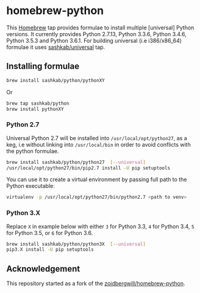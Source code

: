 # homebrew-python

This [Homebrew](http://brew.sh) tap provides formulae to install multiple [universal] Python versions. It currently provides Python 2.7.13, Python 3.3.6, Python 3.4.6, Python 3.5.3 and Python 3.6.1. For building universal (i.e i386/x86_64) formulae it uses [sashkab/universal](https://github.com/sashkab/homebrew-universal) tap.

## Installing formulae

```bash
brew install sashkab/python/pythonXY
```

Or

```bash
brew tap sashkab/python
brew install pythonXY
```

### Python 2.7

Universal Python 2.7 will be installed into `/usr/local/opt/python27`, as a keg, i.e without linking into `/usr/local/bin` in order to avoid conflicts with the python formulae.

```bash
brew install sashkab/python/python27  [--universal]
/usr/local/opt/python27/bin/pip2.7 install -U pip setuptools
```

You can use it to create a virtual environment by passing full path to the Python executable:

```bash
virtualenv -p /usr/local/opt/python27/bin/python2.7 <path to venv>
```

### Python 3.X

Replace `X` in example below with either `3` for Python 3.3, `4` for Python 3.4, `5` for Python 3.5, or `6` for Python 3.6.

```bash
brew install sashkab/python/python3X  [--universal]
pip3.X install -U pip setuptools
```

## Acknowledgement

This repository started as a fork of the [zoidbergwill/homebrew-python][1].

[1]: https://github.com/zoidbergwill/homebrew-python
